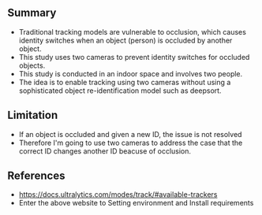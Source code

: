 ## Summary
- Traditional tracking models are vulnerable to occlusion, which causes identity switches when an object (person) is occluded by another object.
- This study uses two cameras to prevent identity switches for occluded objects.
- This study is conducted in an indoor space and involves two people.
- The idea is to enable tracking using two cameras without using a sophisticated object re-identification model such as deepsort.

## Limitation
- If an object is occluded and given a new ID, the issue is not resolved
- Therefore I'm going to use two cameras to address the case that the correct ID changes another ID beacuse of occlusion.

## References
- https://docs.ultralytics.com/modes/track/#available-trackers
- Enter the above website to Setting environment and Install requirements
